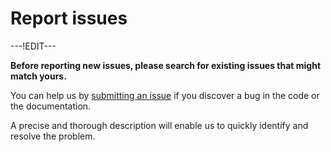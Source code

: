 ﻿---
sidebar_position: 2
---

# Report issues

---!EDIT---

**Before reporting new issues, please search for existing issues that might
match yours.**

You can help us by [submitting an issue](https://github.com/warden-protocol/wardenprotocol/issues/new) if you
discover a bug in the code or the documentation.

A precise and thorough description will enable us to quickly identify and resolve the problem.
